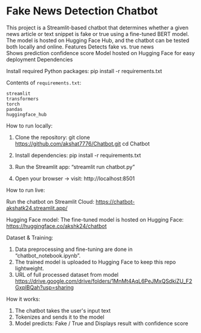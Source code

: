 #  Fake News Detection Chatbot

This project is a Streamlit-based chatbot that determines whether a given news article or text snippet is fake or true using a fine-tuned BERT model.
The model is hosted on Hugging Face Hub, and the chatbot can be tested both locally and online.
Features
Detects fake vs. true news  
Shows prediction confidence score
Model hosted on Hugging Face for easy deployment
Dependencies

Install required Python packages:
pip install -r requirements.txt


Contents of `requirements.txt`:
```
streamlit
transformers
torch
pandas
huggingface_hub
```


How to run locally:

1. Clone the repository:
git clone https://github.com/akshat7776/Chatbot.git
cd Chatbot

2. Install dependencies:
pip install -r requirements.txt

3. Run the Streamlit app:
“streamlit run chatbot.py”

4. Open your browser → visit: http://localhost:8501

How to run live:

Run  the chatbot on Streamlit Cloud: https://chatbot-akshatk24.streamlit.app/

Hugging Face model:
The fine-tuned model is hosted on Hugging Face: https://huggingface.co/akshk24/chatbot

Dataset & Training:
1. Data preprocessing and fine-tuning are done in  “chatbot_notebook.ipynb”.
2. The trained model is uploaded to Hugging Face to keep this repo lightweight.
3. URL of full processed dataset from model https://drive.google.com/drive/folders/1MnMt4AqL6PeJMxQSdkiZU_F2GxplBQah?usp=sharing


How it works: 
1. The chatbot takes the user's input text
2. Tokenizes and sends it to the model 
3. Model predicts: Fake / True and Displays result with confidence score
